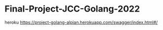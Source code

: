 # Final-Project-JCC-Golang-2022
heroku 
https://project-golang-alpian.herokuapp.com/swagger/index.html#/
